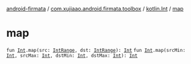 [android-firmata](../../index.md) / [com.xujiaao.android.firmata.toolbox](../index.md) / [kotlin.Int](index.md) / [map](./map.md)

# map

`fun `[`Int`](https://kotlinlang.org/api/latest/jvm/stdlib/kotlin/-int/index.html)`.map(src: `[`IntRange`](https://kotlinlang.org/api/latest/jvm/stdlib/kotlin.ranges/-int-range/index.html)`, dst: `[`IntRange`](https://kotlinlang.org/api/latest/jvm/stdlib/kotlin.ranges/-int-range/index.html)`): `[`Int`](https://kotlinlang.org/api/latest/jvm/stdlib/kotlin/-int/index.html)
`fun `[`Int`](https://kotlinlang.org/api/latest/jvm/stdlib/kotlin/-int/index.html)`.map(srcMin: `[`Int`](https://kotlinlang.org/api/latest/jvm/stdlib/kotlin/-int/index.html)`, srcMax: `[`Int`](https://kotlinlang.org/api/latest/jvm/stdlib/kotlin/-int/index.html)`, dstMin: `[`Int`](https://kotlinlang.org/api/latest/jvm/stdlib/kotlin/-int/index.html)`, dstMax: `[`Int`](https://kotlinlang.org/api/latest/jvm/stdlib/kotlin/-int/index.html)`): `[`Int`](https://kotlinlang.org/api/latest/jvm/stdlib/kotlin/-int/index.html)